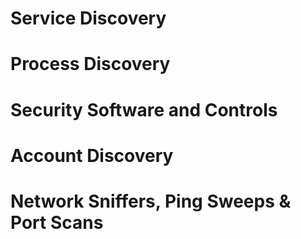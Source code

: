 
# Service Discovery



# Process Discovery


# Security Software and Controls


# Account Discovery



# Network Sniffers, Ping Sweeps & Port Scans